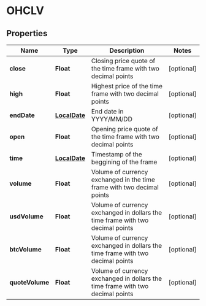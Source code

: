 
# OHCLV

## Properties
Name | Type | Description | Notes
------------ | ------------- | ------------- | -------------
**close** | **Float** | Closing price quote of the time frame with two decimal points |  [optional]
**high** | **Float** | Highest price of the time frame with two decimal points |  [optional]
**endDate** | [**LocalDate**](LocalDate.md) | End date in YYYY/MM/DD |  [optional]
**open** | **Float** | Opening price quote of the time frame with two decimal points |  [optional]
**time** | [**LocalDate**](LocalDate.md) | Timestamp of the beggining of the frame |  [optional]
**volume** | **Float** | Volume of currency exchanged in the time frame with two decimal points |  [optional]
**usdVolume** | **Float** | Volume of currency exchanged in dollars the time frame with two decimal points |  [optional]
**btcVolume** | **Float** | Volume of currency exchanged in dollars the time frame with two decimal points |  [optional]
**quoteVolume** | **Float** | Volume of currency exchanged in dollars the time frame with two decimal points |  [optional]



